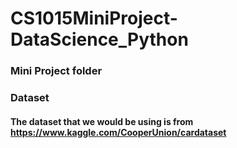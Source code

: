 # CS1015MiniProject-DataScience_Python
### Mini Project folder
### Dataset
#### The dataset that we would be using is from https://www.kaggle.com/CooperUnion/cardataset
